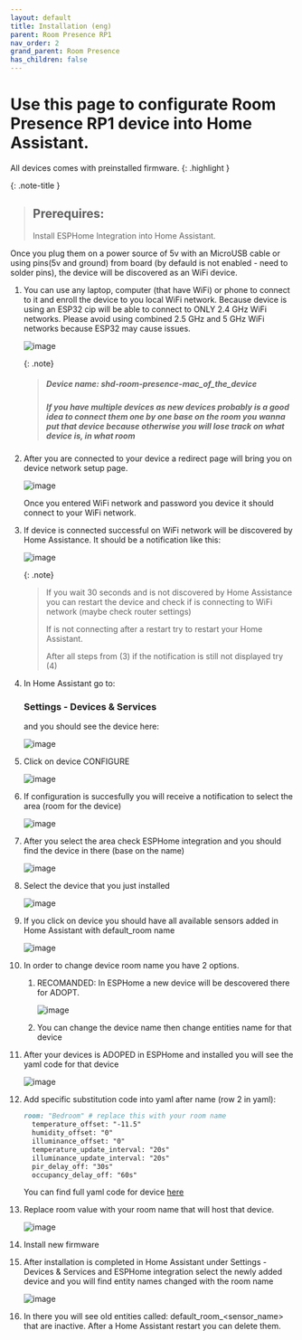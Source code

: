 ```yaml
---
layout: default
title: Installation (eng)
parent: Room Presence RP1
nav_order: 2
grand_parent: Room Presence
has_children: false
---
```


# Use this page to configurate Room Presence RP1 device into Home Assistant.

All devices comes with preinstalled firmware.
{: .highlight }

{: .note-title }
> ## Prerequires:
>
> Install ESPHome Integration into Home Assistant.

Once you plug them on a power source of 5v with an MicroUSB cable or using pins(5v and ground) from board (by defauld is not enabled - need to solder pins), the device will be discovered as an WiFi device.

1. You can use any laptop, computer (that have WiFi) or phone to connect to it and enroll the device to you local WiFi network.
Because device is using an ESP32 cip will be able to connect to ONLY 2.4 GHz WiFi networks. 
Please avoid using combined 2.5 GHz and 5 GHz WiFi networks because ESP32 may cause issues.

	![image](./images/installation/device_wifi.png)

	{: .note}
	> ##### Device name: shd-room-presence-mac_of_the_device
	> ##### If you have multiple devices as new devices probably is a good idea to connect them one by one base on the room you wanna put that device because otherwise you will lose track on what device is, in what room 

2. After you are connected to your device a redirect page will bring you on device network setup page.

	![image](./images/installation/device_wifi_selection.png)

	Once you entered WiFi network and password you device it should connect to your WiFi network.

3. If device is connected successful on WiFi network will be discovered by Home Assistance. 
	It should be a notification like this:
	
	![image](./images/installation/ha_notification.png)

	{: .note}
	> If you wait 30 seconds and is not discovered by Home Assistance you can restart the device and check if is connecting to WiFi network (maybe check router settings)
	> 
	> If is not connecting after a restart try to restart your Home Assistant.
	> 
	> After all steps from (3) if the notification is still not displayed try (4)

4. In Home Assistant go to: 
	### Settings - Devices & Services 
	and you should see the device here:

	![image](./images/installation/devices_list.png)

5. Click on device CONFIGURE
	
	![image](./images/installation/configuration_confirmation.png)

6. If configuration is succesfully you will receive a notification to select the area (room for the device)

	![image](./images/installation/configuration_area.png)

7. After you select the area check ESPHome integration and you should find the device in there (base on the name)
	
	![image](./images/installation/esphome_devices.png)

8. Select the device that you just installed

	![image](./images/installation/device_entities.png)

9. If you click on device you should have all available sensors added in Home Assistant with default_room name
	
	![image](./images/installation/device_sensors.png)

8. In order to change device room name you have 2 options.
	
	1. RECOMANDED: In ESPHome a new device will be descovered there for ADOPT.
		
		![image](./images/installation/adopt_device.png)
	
	2. You can change the device name then change entities name for that device
		
	
9. After your devices is ADOPED in ESPHome and installed you will see the yaml code for that device
	
	![image](./images/installation/default_yaml.png)

10. Add specific substitution code into yaml after name (row 2 in yaml):
	
	````markdown 
	room: "Bedroom" # replace this with your room name
	  temperature_offset: "-11.5"
	  humidity_offset: "0"
	  illuminance_offset: "0"
	  temperature_update_interval: "20s"
	  illuminance_update_interval: "20s"
	  pir_delay_off: "30s"
	  occupancy_delay_off: "60s"
	```` 
	You can find full yaml code for device [here](https://github.com/smarthomedesign/room_presence/blob/main/room_presence.yaml)

11. Replace room value with your room name that will host that device.

	![image](./images/installation/yaml_with_offsets.png)

12. Install new firmware

13. After installation is completed in Home Assistant under 
	Settings - Devices & Services and ESPHome integration select the newly added device and you will find entity names changed with the room name
	
	![image](./images/installation/doubled_sensors.png)

14. In there you will see old entities called: default_room_<sensor_name> that are inactive. 
	After a Home Assistant restart you can delete them.
